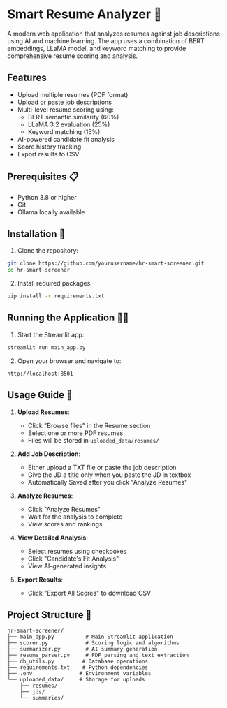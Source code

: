 # Smart Resume Analyzer 🎯

A modern web application that analyzes resumes against job descriptions using AI and machine learning. The app uses a combination of BERT embeddings, LLaMA model, and keyword matching to provide comprehensive resume scoring and analysis.

## Features

- Upload multiple resumes (PDF format)
- Upload or paste job descriptions
- Multi-level resume scoring using:
  - BERT semantic similarity (60%)
  - LLaMA 3.2 evaluation (25%)
  - Keyword matching (15%)
- AI-powered candidate fit analysis
- Score history tracking
- Export results to CSV

## Prerequisites 📋

- Python 3.8 or higher
- Git
- Ollama locally available

## Installation 🚀

1. Clone the repository:
```bash
git clone https://github.com/yourusername/hr-smart-screener.git
cd hr-smart-screener
```

2. Install required packages:
```bash
pip install -r requirements.txt
```

## Running the Application 🏃‍♂️

1. Start the Streamlit app:
```bash
streamlit run main_app.py
```

2. Open your browser and navigate to:
```
http://localhost:8501
```

## Usage Guide 📖

1. **Upload Resumes**:
   - Click "Browse files" in the Resume section
   - Select one or more PDF resumes
   - Files will be stored in `uploaded_data/resumes/`

2. **Add Job Description**:
   - Either upload a TXT file or paste the job description
   - Give the JD a title only when you paste the JD in textbox
   - Automatically Saved after you click "Analyze Resumes"

3. **Analyze Resumes**:
   - Click "Analyze Resumes"
   - Wait for the analysis to complete
   - View scores and rankings

4. **View Detailed Analysis**:
   - Select resumes using checkboxes
   - Click "Candidate's Fit Analysis"
   - View AI-generated insights

5. **Export Results**:
   - Click "Export All Scores" to download CSV

## Project Structure 📁

```
hr-smart-screener/
├── main_app.py          # Main Streamlit application
├── scorer.py            # Scoring logic and algorithms
├── summarizer.py        # AI summary generation
├── resume_parser.py     # PDF parsing and text extraction
├── db_utils.py         # Database operations
├── requirements.txt    # Python dependencies
├── .env               # Environment variables
└── uploaded_data/     # Storage for uploads
    ├── resumes/
    ├── jds/
    └── summaries/
```
